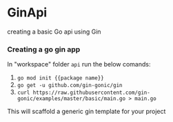 # GinApi

creating a basic Go api using Gin


### Creating a go gin app 
In "workspace" folder `api` run the below comands:

 1. `go mod init {{package name}}`
 2. `go get -u github.com/gin-gonic/gin`
 3. `curl https://raw.githubusercontent.com/gin-gonic/examples/master/basic/main.go > main.go`

This will scaffold a generic gin template for your project
